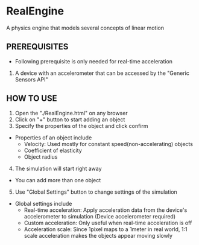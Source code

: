 # RealEngine
A physics engine that models several concepts of linear motion

## PREREQUISITES
* Following prerequisite is only needed for real-time acceleration
1. A device with an accelerometer that can be accessed by the "Generic Sensors API"

## HOW TO USE
1. Open the "./RealEngine.html" on any browser
2. Click on "+" button to start adding an object
3. Specify the properties of the object and click confirm
* Properties of an object include
  - Velocity: Used mostly for constant speed(non-accelerating) objects
  - Coefficient of elasticity
  - Object radius
4. The simulation will start right away
* You can add more than one object
5. Use "Global Settings" button to change settings of the simulation
* Global settings include
  - Real-time acceleration: Apply acceleration data from the device's accelerometer to simulation (Device accelerometer required)
  - Custom acceleration: Only useful when real-time acceleration is off
  - Acceleration scale: Since 1pixel maps to a 1meter in real world, 1:1 scale acceleration makes the objects appear moving slowly 